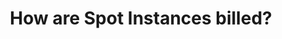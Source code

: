 ---
layout: answer
title: "How are Spot Instances billed?"
blurb: "According to the FAQ , customers pay the price per instance-hour set at the beginning of each instance-hour for the entire hour, billed to the nearest"
quid: 95
---